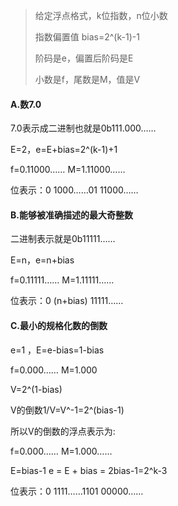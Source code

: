 > 给定浮点格式，k位指数，n位小数
>
> 指数偏置值 bias=2^(k-1)-1
>
> 阶码是e，偏置后阶码是E
>
> 小数是f，尾数是M，值是V

#### A.数7.0

7.0表示成二进制也就是0b111.000……  

E=2，e=E+bias=2^(k-1)+1  

f=0.11000……   M=1.11000……  

位表示：0 1000……01 11000……  

#### B.能够被准确描述的最大奇整数

二进制表示就是0b11111……  

E=n，e=n+bias  

f=0.11111……   M=1.11111……  

位表示：0 (n+bias) 11111……  

#### C.最小的规格化数的倒数

e=1 ，E=e-bias=1-bias  

f=0.000…… M=1.000  

V=2^(1-bias)  

V的倒数1/V=V^-1=2^(bias-1)  

所以V的倒数的浮点表示为:  

f=0.000…… M=1.000……  

E=bias-1  e = E + bias = 2bias-1=2^k-3  

位表示：0 1111……1101 00000……

